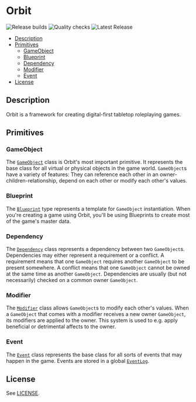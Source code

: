 # Orbit

![Release builds](https://github.com/satellite-games/orbit/actions/workflows/release.yml/badge.svg)
![Quality checks](https://github.com/satellite-games/orbit/actions/workflows/main.yml/badge.svg)
![Latest Release](https://img.shields.io/github/v/release/satellite-games/orbit)

<!-- vscode-markdown-toc -->

- [Description](#Description)
- [Primitives](#Primitives)
  - [GameObject](#GameObject)
  - [Blueprint](#Blueprint)
  - [Dependency](#Dependency)
  - [Modifier](#Modifier)
  - [Event](#Event)
- [License](#License)

<!-- vscode-markdown-toc-config
	numbering=false
	autoSave=true
	/vscode-markdown-toc-config -->
<!-- /vscode-markdown-toc -->

## <a name='Description'></a>Description

Orbit is a framework for creating digital-first tabletop roleplaying games.

## <a name='Primitives'></a>Primitives

### <a name='GameObject'></a>GameObject

The [`GameObject`](/lib/game-object/game-object.ts) class is Orbit's most important primitive. It represents the base class for all virtual or physical objects in the game world. `GameObject`s have a variety of features: They can reference each other in an owner-children-relationship, depend on each other or modify each other's values.

### <a name='Blueprint'></a>Blueprint

The [`Blueprint`](/lib//game-object/types.ts) type represents a template for `GameObject` instantiation. When you're creating a game using Orbit, you'll be using Blueprints to create most of the game's master data.

### <a name='Dependency'></a>Dependency

The [`Dependency`](/lib/dependency/dependency.ts) class represents a dependency between two `GameObject`s. Dependencies may either represent a requirement or a conflict. A requirement means that one `GameObject` requires another `GameObject` to be present somewhere. A conflict means that one `GameObject` cannot be owned at the same time as another `GameObject`. Dependencies are usually (but not necessarily) checked on a common owner `GameObject`.

### <a name='Modifier'></a>Modifier

The [`Modifier`](/lib/modifier/modifier.ts) class allows `GameObject`s to modify each other's values. When a `GameObject` that comes with a modifier receives a new owner `GameObject`, its modifiers are applied to the owner. This system is used to e.g. apply beneficial or detrimental affects to the owner.

### <a name='Event'></a>Event

The [`Event`](/lib/event/event.ts) class represents the base class for all sorts of events that may happen in the game. Events are stored in a global [`EventLog`](/lib/event/event-log.ts).

## <a name='License'></a>License

See [LICENSE](/LICENSE).

